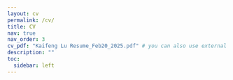 ```yaml
---
layout: cv
permalink: /cv/
title: CV
nav: true
nav_order: 3
cv_pdf: "Kaifeng Lu Resume_Feb20_2025.pdf" # you can also use external links here
description: ""
toc:
  sidebar: left
---
```

